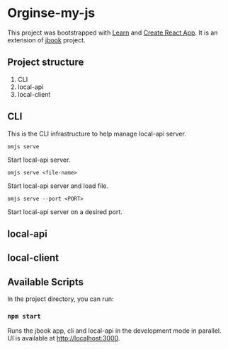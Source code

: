# Orginse-my-js

This project was bootstrapped with [Learn](https://github.com/lerna/lerna) and [Create React App](https://github.com/facebook/create-react-app). It is an extension of [jbook](https://github.com/Cantem/jbook) project.

## Project structure

1. CLI
2. local-api
3. local-client

## CLI

This is the CLI infrastructure to help manage local-api server.

`omjs serve`

Start local-api server.

`omjs serve <file-name>`

Start local-api server and load file.

`omjs serve --port <PORT>`

Start local-api server on a desired port.

## local-api

## local-client

## Available Scripts

In the project directory, you can run:

### `npm start`

Runs the jbook app, cli and local-api in the development mode in parallel.\
UI is available at [http://localhost:3000](http://localhost:3000).
